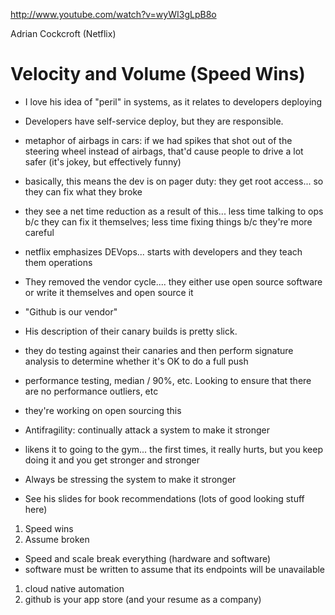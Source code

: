 http://www.youtube.com/watch?v=wyWI3gLpB8o

Adrian Cockcroft (Netflix)

# Velocity and Volume (Speed Wins)

- I love his idea of "peril" in systems, as it relates to developers deploying
- Developers have self-service deploy, but they are responsible.
- metaphor of airbags in cars: if we had spikes that shot out of the steering wheel instead of airbags, that'd cause people to drive a lot safer (it's jokey, but effectively funny)

- basically, this means the dev is on pager duty: they get root access... so they can fix what they broke
- they see a net time reduction as a result of this... less time talking to ops b/c they can fix it themselves; less time fixing things b/c they're more careful

- netflix emphasizes DEVops... starts with developers and they teach them operations

- They removed the vendor cycle.... they either use open source software or write it themselves and open source it
- "Github is our vendor"


- His description of their canary builds is pretty slick.
- they do testing against their canaries and then perform signature analysis to determine whether it's OK to do a full push
- performance testing, median / 90%, etc. Looking to ensure that there are no performance outliers, etc
- they're working on open sourcing this

- Antifragility: continually attack a system to make it stronger
- likens it to going to the gym... the first times, it really hurts, but you keep doing it and you get stronger and stronger
- Always be stressing the system to make it stronger

- See his slides for book recommendations (lots of good looking stuff here)


1. Speed wins
1. Assume broken
  - Speed and scale break everything (hardware and software)
  - software must be written to assume that its endpoints will be unavailable
1. cloud native automation
1. github is your app store (and your resume as a company)